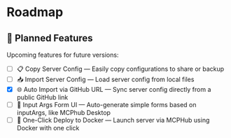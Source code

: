 # Roadmap

## 📅 Planned Features

Upcoming features for future versions:

- [ ] 📋 Copy Server Config — Easily copy configurations to share or backup
- [ ] 📥 Import Server Config — Load server config from local files
- [x] 🌐 Auto Import via GitHub URL — Sync server config directly from a public GitHub link
- [ ] 🧩 Input Args Form UI — Auto-generate simple forms based on inputArgs, like MCPhub Desktop
- [ ] 🐳 One-Click Deploy to Docker — Launch server via MCPHub using Docker with one click